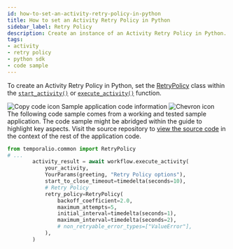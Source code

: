 ```yaml
---
id: how-to-set-an-activity-retry-policy-in-python
title: How to set an Activity Retry Policy in Python
sidebar_label: Retry Policy
description: Create an instance of an Activity Retry Policy in Python.
tags:
- activity
- retry policy
- python sdk
- code sample
---
```


<!-- DO NOT EDIT THIS FILE DIRECTLY.
THIS FILE IS GENERATED from https://github.com/temporalio/documentation-samples-python/blob/main/activity_timeouts_retires/your_workflows_dacx.py. -->

To create an Activity Retry Policy in Python, set the [RetryPolicy](https://python.temporal.io/temporalio.common.RetryPolicy.html) class within the [`start_activity()`](https://python.temporal.io/temporalio.workflow.html#start_activity) or [`execute_activity()`](https://python.temporal.io/temporalio.workflow.html#execute_activity) function.

<div class="copycode-notice-container"><div class="copycode-notice"><img data-style="copycode-icon" src="/icons/copycode.png" alt="Copy code icon" /> Sample application code information <img id="i-ea8f713b-6321-4117-a4ab-f313f7d58ab6" data-event="clickable-copycode-info" data-style="chevron-icon" src="/icons/chevron.png" alt="Chevron icon" /></div><div id="copycode-info-ea8f713b-6321-4117-a4ab-f313f7d58ab6" class="copycode-info">The following code sample comes from a working and tested sample application. The code sample might be abridged within the guide to highlight key aspects. Visit the source repository to <a href="https://github.com/temporalio/documentation-samples-python/blob/main/activity_timeouts_retires/your_workflows_dacx.py">view the source code</a> in the context of the rest of the application code.</div></div>

```python
from temporalio.common import RetryPolicy
# ...
        activity_result = await workflow.execute_activity(
            your_activity,
            YourParams(greeting, "Retry Policy options"),
            start_to_close_timeout=timedelta(seconds=10),
            # Retry Policy
            retry_policy=RetryPolicy(
                backoff_coefficient=2.0,
                maximum_attempts=5,
                initial_interval=timedelta(seconds=1),
                maximum_interval=timedelta(seconds=2),
                # non_retryable_error_types=["ValueError"],
            ),
        )
```
